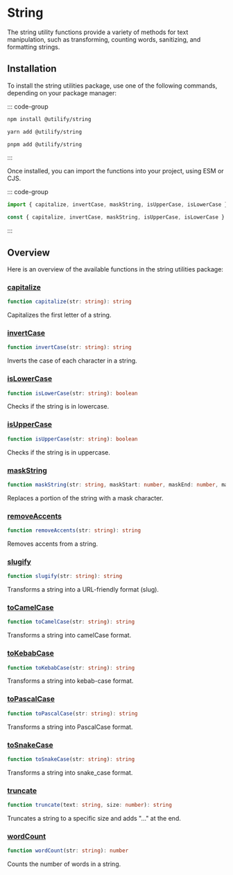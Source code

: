 # String<Badge type="tip" text="1.0.2" />

The string utility functions provide a variety of methods for text manipulation, such as transforming, counting words, sanitizing, and formatting strings.

## **Installation**

To install the string utilities package, use one of the following commands, depending on your package manager:

::: code-group

```bash [npm]
npm install @utilify/string
```

```bash [yarn]
yarn add @utilify/string
```

```bash [pnpm]
pnpm add @utilify/string
```

:::

Once installed, you can import the functions into your project, using ESM or CJS.

::: code-group

```typescript [esm]
import { capitalize, invertCase, maskString, isUpperCase, isLowerCase } from '@utilify/string';
```

```javascript [cjs]
const { capitalize, invertCase, maskString, isUpperCase, isLowerCase } = require('@utilify/string');
```

:::

## **Overview**

Here is an overview of the available functions in the string utilities package:

### [capitalize](./capitalize.md)
```typescript
function capitalize(str: string): string
```
Capitalizes the first letter of a string.

### [invertCase](./invertCase.md)
```typescript
function invertCase(str: string): string
```
Inverts the case of each character in a string.

### [isLowerCase](./isLowerCase.md)
```typescript
function isLowerCase(str: string): boolean
```
Checks if the string is in lowercase.

### [isUpperCase](./isUpperCase.md)
```typescript
function isUpperCase(str: string): boolean
```
Checks if the string is in uppercase.

### [maskString](./maskString.md)
```typescript
function maskString(str: string, maskStart: number, maskEnd: number, mask: string = '*'): string
```
Replaces a portion of the string with a mask character.

### [removeAccents](./removeAccents.md)
```typescript
function removeAccents(str: string): string
```
Removes accents from a string.

### [slugify](./slugify.md)
```typescript
function slugify(str: string): string
```
Transforms a string into a URL-friendly format (slug).

### [toCamelCase](./toCamelCase.md)
```typescript
function toCamelCase(str: string): string
```
Transforms a string into camelCase format.

### [toKebabCase](./toKebabCase.md)
```typescript
function toKebabCase(str: string): string
```
Transforms a string into kebab-case format.

### [toPascalCase](./toPascalCase.md)
```typescript
function toPascalCase(str: string): string
```
Transforms a string into PascalCase format.

### [toSnakeCase](./toSnakeCase.md)
```typescript
function toSnakeCase(str: string): string
```
Transforms a string into snake_case format.

### [truncate](./truncate.md)
```typescript
function truncate(text: string, size: number): string
```
Truncates a string to a specific size and adds "..." at the end.

### [wordCount](./wordCount.md)
```typescript
function wordCount(str: string): number
```
Counts the number of words in a string.
